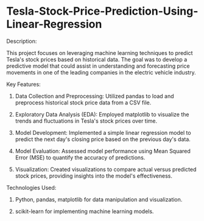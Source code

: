 # Tesla-Stock-Price-Prediction-Using-Linear-Regression

Description:

This project focuses on leveraging machine learning techniques to predict Tesla's stock prices based on historical data. The goal was to develop a predictive model that could assist in understanding and forecasting price movements in one of the leading companies in the electric vehicle industry.

Key Features:

1. Data Collection and Preprocessing: Utilized pandas to load and preprocess historical stock price data from a CSV file.

2. Exploratory Data Analysis (EDA): Employed matplotlib to visualize the trends and fluctuations in Tesla's stock prices over time.

3. Model Development: Implemented a simple linear regression model to predict the next day's closing price based on the previous day's data.

4. Model Evaluation: Assessed model performance using Mean Squared Error (MSE) to quantify the accuracy of predictions.

5. Visualization: Created visualizations to compare actual versus predicted stock prices, providing insights into the model's effectiveness.

Technologies Used:

1. Python, pandas, matplotlib for data manipulation and visualization.

2. scikit-learn for implementing machine learning models.
